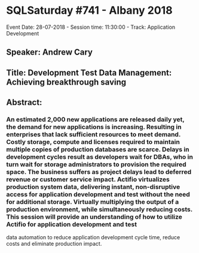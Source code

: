 # SQLSaturday #741 - Albany 2018
Event Date: 28-07-2018 - Session time: 11:30:00 - Track: Application Development
## Speaker: Andrew Cary
## Title: Development  Test Data Management: Achieving breakthrough saving
## Abstract:
### An estimated 2,000 new applications are released daily yet, the demand for new applications is increasing. Resulting in enterprises that lack sufficient resources to meet demand. Costly storage, compute and licenses required to maintain multiple copies of production databases are scarce. Delays in development cycles result as developers wait for DBAs, who in turn wait for storage administrators to provision the required space. The business suffers as project delays lead to deferred revenue or customer service impact. Actifio virtualizes production system data, delivering instant, non-disruptive access for application development and test without the need for additional storage. Virtually multiplying the output of a production environment, while simultaneously reducing costs. This session will provide an understanding of how to utilize Actifio for application development and test
data automation to reduce application development cycle time, reduce costs and eliminate production impact.
